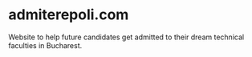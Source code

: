 # admiterepoli.com 
Website to help future candidates get admitted to their dream technical faculties in Bucharest.
